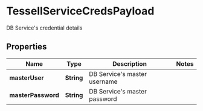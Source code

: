 

# TessellServiceCredsPayload

DB Service's credential details

## Properties

Name | Type | Description | Notes
------------ | ------------- | ------------- | -------------
**masterUser** | **String** | DB Service&#39;s master username | 
**masterPassword** | **String** | DB Service&#39;s master password | 



